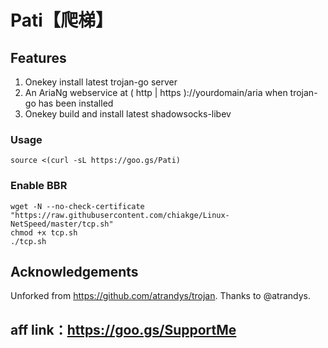 # Pati【爬梯】

## Features
1. Onekey install latest trojan-go server
2. An AriaNg webservice at ( http | https )://yourdomain/aria when trojan-go has been installed
3. Onekey build and install latest shadowsocks-libev
### Usage
```
source <(curl -sL https://goo.gs/Pati)
```
### Enable BBR
```
wget -N --no-check-certificate "https://raw.githubusercontent.com/chiakge/Linux-NetSpeed/master/tcp.sh"
chmod +x tcp.sh
./tcp.sh
```


## Acknowledgements
 Unforked from https://github.com/atrandys/trojan. Thanks to @atrandys.

## aff link：https://goo.gs/SupportMe 
